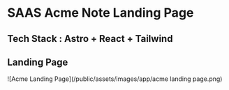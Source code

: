 # SAAS Acme Note Landing Page

## Tech Stack : Astro + React + Tailwind

## Landing Page

![Acme Landing Page](/public/assets/images/app/acme landing page.png)



